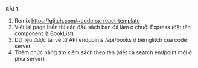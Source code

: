 BÀI 1 
1) Remix https://glitch.com/~codersx-react-template
2) Viết lại page hiển thị các đầu sách bạn đã làm ở chuỗi Express (đặt tên component là BookList)
3) Dữ liệu được tải về từ API endpoints /api/books ở bên glitch của code server
4) Thêm chức năng tìm kiếm sách theo tên (viết cả search endpoint mới ở phía server)

